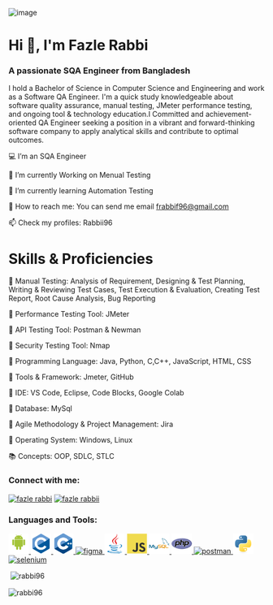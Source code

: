 
![image](https://user-images.githubusercontent.com/96058327/202086495-c2eaec2b-cf0c-4541-8aba-4e8d90f1b466.png)


<h1 align="left">Hi 👋, I'm Fazle Rabbi</h1>
<h3 align="left">A passionate SQA Engineer from Bangladesh</h3>


I hold a Bachelor of Science in Computer Science and Engineering and work as a Software QA Engineer. I'm a quick study knowledgeable about software quality assurance, manual testing, JMeter performance testing, and ongoing tool & technology education.I Committed and achievement-oriented QA Engineer seeking a position in a vibrant and forward-thinking software company to apply analytical skills and contribute to optimal outcomes.

💻 I’m an SQA Engineer

🎯 I’m currently Working on Menual Testing


🎯 I’m currently learning Automation Testing

📧 How to reach me: You can send me email frabbif96@gmail.com

📫 Check my profiles: Rabbii96

<h1 align="left">Skills & Proficiencies</h1>
📘 Manual Testing: Analysis of Requirement, Designing & Test Planning, Writing & Reviewing Test Cases, Test Execution & Evaluation, Creating Test Report, Root Cause      Analysis, Bug Reporting

📗 Performance Testing Tool: JMeter

📗 API Testing Tool: Postman & Newman

📕 Security Testing Tool: Nmap

📕 Programming Language: Java, Python, C,C++, JavaScript, HTML, CSS

📗 Tools & Framework:  Jmeter, GitHub

📔 IDE: VS Code, Eclipse, Code Blocks, Google Colab

📓 Database: MySql

📙 Agile Methodology & Project Management: Jira

📒 Operating System: Windows, Linux

📚 Concepts: OOP, SDLC, STLC


<h3 align="left">Connect with me:</h3>
<p align="left">
<a href="https://www.linkedin.com/in/frabbii/" target="blank"><img align="center" src="https://raw.githubusercontent.com/rahuldkjain/github-profile-readme-generator/master/src/images/icons/Social/linked-in-alt.svg" alt="fazle rabbi" height="30" width="40" /></a>
<a href="https://www.facebook.com/fazlay.rabby.1996/" target="blank"><img align="center" src="https://raw.githubusercontent.com/rahuldkjain/github-profile-readme-generator/master/src/images/icons/Social/facebook.svg" alt="fazle rabbii" height="30" width="40" /></a>
</p>

<h3 align="left">Languages and Tools:</h3>
<p align="left"> <a href="https://developer.android.com" target="_blank" rel="noreferrer"> <img src="https://raw.githubusercontent.com/devicons/devicon/master/icons/android/android-original-wordmark.svg" alt="android" width="40" height="40"/> </a> <a href="https://www.cprogramming.com/" target="_blank" rel="noreferrer"> <img src="https://raw.githubusercontent.com/devicons/devicon/master/icons/c/c-original.svg" alt="c" width="40" height="40"/> </a> <a href="https://www.w3schools.com/cpp/" target="_blank" rel="noreferrer"> <img src="https://raw.githubusercontent.com/devicons/devicon/master/icons/cplusplus/cplusplus-original.svg" alt="cplusplus" width="40" height="40"/> </a> <a href="https://www.figma.com/" target="_blank" rel="noreferrer"> <img src="https://www.vectorlogo.zone/logos/figma/figma-icon.svg" alt="figma" width="40" height="40"/> </a> <a href="https://www.java.com" target="_blank" rel="noreferrer"> <img src="https://raw.githubusercontent.com/devicons/devicon/master/icons/java/java-original.svg" alt="java" width="40" height="40"/> </a> <a href="https://developer.mozilla.org/en-US/docs/Web/JavaScript" target="_blank" rel="noreferrer"> <img src="https://raw.githubusercontent.com/devicons/devicon/master/icons/javascript/javascript-original.svg" alt="javascript" width="40" height="40"/> </a> <a href="https://www.mysql.com/" target="_blank" rel="noreferrer"> <img src="https://raw.githubusercontent.com/devicons/devicon/master/icons/mysql/mysql-original-wordmark.svg" alt="mysql" width="40" height="40"/> </a> <a href="https://www.php.net" target="_blank" rel="noreferrer"> <img src="https://raw.githubusercontent.com/devicons/devicon/master/icons/php/php-original.svg" alt="php" width="40" height="40"/> </a> <a href="https://postman.com" target="_blank" rel="noreferrer"> <img src="https://www.vectorlogo.zone/logos/getpostman/getpostman-icon.svg" alt="postman" width="40" height="40"/> </a> <a href="https://www.python.org" target="_blank" rel="noreferrer"> <img src="https://raw.githubusercontent.com/devicons/devicon/master/icons/python/python-original.svg" alt="python" width="40" height="40"/> </a> <a href="https://www.selenium.dev" target="_blank" rel="noreferrer"> <img src="https://raw.githubusercontent.com/detain/svg-logos/780f25886640cef088af994181646db2f6b1a3f8/svg/selenium-logo.svg" alt="selenium" width="40" height="40"/> </a> </p>

<p>&nbsp;<img align="center" src="https://github-readme-stats.vercel.app/api?username=rabbi96&show_icons=true&locale=en" alt="rabbi96" /></p>

<p><img align="center" src="https://github-readme-streak-stats.herokuapp.com/?user=rabbi96&" alt="rabbi96" /></p>

